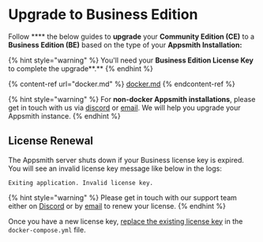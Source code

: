 # Upgrade to Business Edition

Follow **** the below guides to **upgrade** your **Community Edition (CE)** to a **Business Edition (BE)** based on the type of your **Appsmith Installation:**

{% hint style="warning" %}
You'll need your **Business Edition License Key** to complete the upgrade**.**
{% endhint %}

{% content-ref url="docker.md" %}
[docker.md](docker.md)
{% endcontent-ref %}

{% hint style="warning" %}
For **non-docker Appsmith installations**, please get in touch with us via [discord](https://discord.com/invite/rBTTVJp) or [email](mailto:support@appsmith.com). We will help you upgrade your Appsmith instance.
{% endhint %}

## License Renewal

The Appsmith server shuts down if your Business license key is expired. You will see an invalid license key message like below in the logs:

```
Exiting application. Invalid license key.
```

{% hint style="warning" %}
Please get in touch with our support team either on [Discord](https://discord.com/invite/rBTTVJp) or by [email](mailto:support@appsmith.com) to renew your license.
{% endhint %}

Once you have a new license key, [replace the existing license key](docker.md#step3-add-or-replace-license-key) in the `docker-compose.yml` file.
